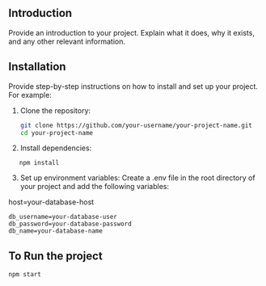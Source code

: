 ## Introduction

Provide an introduction to your project. Explain what it does, why it exists, and any other relevant information.

## Installation

Provide step-by-step instructions on how to install and set up your project. For example:

1. Clone the repository:

   ```bash
   git clone https://github.com/your-username/your-project-name.git
   cd your-project-name

   ```

2. Install dependencies:

```
   npm install
```

3. Set up environment variables:
   Create a .env file in the root directory of your project and add the following variables:

host=your-database-host

```
db_username=your-database-user
db_password=your-database-password
db_name=your-database-name
```

## To Run the project

```
npm start
```
